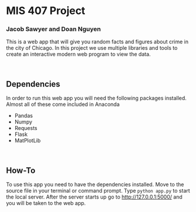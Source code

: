 <h1>MIS 407 Project</h1>
<h3>Jacob Sawyer and Doan Nguyen</h3>
<p>This is a web app that will give you random facts and figures about crime in the city of Chicago. In this project we use multiple libraries and tools to create an interactive modern web program to view the data.</p>
<br>
<h2>Dependencies</h2>
<p>In order to run this web app you will need the following packages installed. Almost all of these come included in Anaconda</p>
<ul>
	<li>Pandas</li>
	<li>Numpy</li>
	<li>Requests</li>
	<li>Flask</li>
	<li>MatPlotLib</li>
</ul>
<br>
<h2>How-To</h2>
<p>To use this app you need to have the dependencies installed. Move to the source file in your terminal or command prompt. Type <code>python app.py</code> to start the local server. After the server starts up go to <a href="http://127.0.0.1:5000/">http://127.0.0.1:5000/</a> and you will be taken to the web app.</p>

